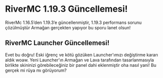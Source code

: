 # RiverMC 1.19.3 Güncellemesi!
RiverMc 1.16.5’den 1.19.3’e güncellenmiştir, 1.19.3 performans sorunu çözülmüştür Armağan gerçekten yapıyor bu sporu lanet olsun!

## RiverMC Launcher Güncellemesi!
Evet bu doğru! Eski iğrenç ve kötü gözüken Launcher'ımızı değiştirme kararı aldık woaw. Yeni Launcher'ın Armağan ve Lava tarafından tasarlanmasıyla birlikte skininizi görebileceğiniz bir panel dahi eklenmiştir oha nasıl yani! Bu gerçek mi rüya mı görüyorum?
